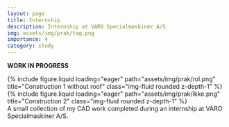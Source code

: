 ```yaml
---
layout: page
title: Internship
description: Internship at VARO Specialmaskiner A/S
img: assets/img/prak/tag.png
importance: 4
category: study
---
```


**WORK IN PROGRESS**

<div class="row">
    <div class="col-sm mt-3 mt-md-0">
        {% include figure.liquid loading="eager" path="assets/img/prak/rol.png" title="Construction 1 without roof" class="img-fluid rounded z-depth-1" %}
    </div>
    <div class="col-sm mt-3 mt-md-0">
        {% include figure.liquid loading="eager" path="assets/img/prak/Ikke.png" title="Construction 2" class="img-fluid rounded z-depth-1" %}
    </div>
</div>
<div class="caption">
    A small collection of my CAD work completed during an internship at VARO Specialmaskiner A/S.
